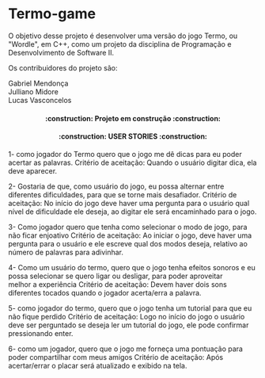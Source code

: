 # Termo-game

O objetivo desse projeto é desenvolver uma versão do jogo Termo,
ou "Wordle", em C++, como um projeto da disciplina de Programação
e Desenvolvimento de Software II.

Os contribuidores do projeto são:

Gabriel Mendonça <br>
Julliano Midore <br>
Lucas Vasconcelos <br>

<h4 align="center">
:construction: Projeto em construção :construction:
</h4>

<h4 align="center">
:construction: USER STORIES :construction:
</h4>

  1- como jogador do Termo quero que o jogo me dê dicas para eu poder acertar as palavras.
  Critério de aceitação: Quando o usuário digitar dica, ela deve aparecer. 
  
  2- Gostaria de que, como usuário do jogo, eu possa alternar entre diferentes dificuldades, para que se torne mais desafiador.
  Critério de aceitação: No início do jogo deve haver uma pergunta para o usuário qual nível de dificuldade ele deseja, ao digitar ele será encaminhado para o jogo.
  
  3- Como jogador quero que tenha como selecionar o modo de jogo, para não ficar enjoativo
  Critério de aceitação: Ao iniciar o jogo, deve haver uma pergunta para o usuário e ele escreve qual dos modos deseja, relativo ao número de palavras para adivinhar.
  
  4- Como um usuário do termo, quero que o jogo tenha efeitos sonoros e eu possa selecionar se quero ligar ou desligar, para poder aproveitar melhor a experiência
  Critério de aceitação: Devem haver dois sons diferentes tocados quando o jogador acerta/erra a palavra.
  
  5- como jogador do termo, quero que o jogo tenha um tutorial para que eu não fique perdido
  Critério de aceitação: Logo no início do jogo o usuário deve ser perguntado se deseja ler um tutorial do jogo, ele pode confirmar pressionando enter.
  
  6- como um jogador, quero que o jogo me forneça uma pontuação para poder compartilhar com meus amigos
  Critério de aceitação: Após acertar/errar o placar será atualizado e exibido na tela. 
  
